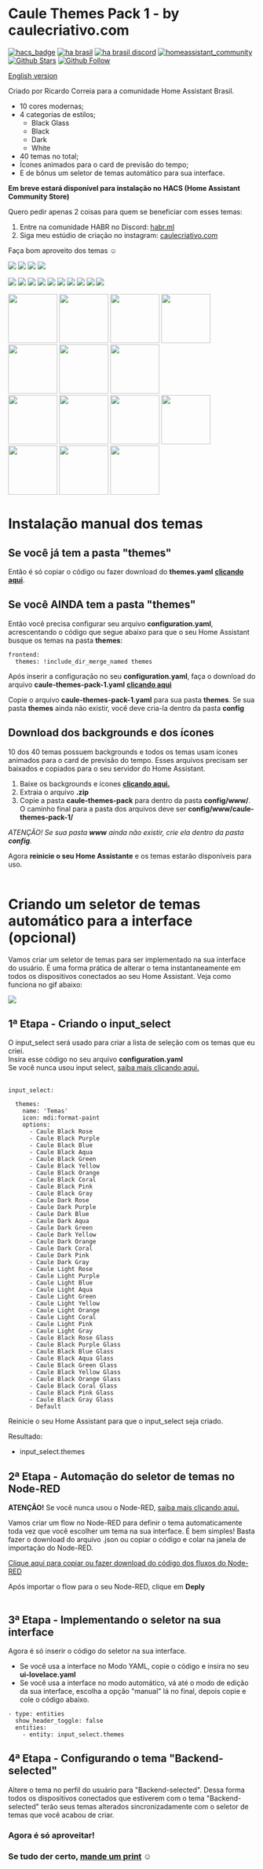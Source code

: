 # Caule Themes Pack 1 - by caulecriativo.com
[![hacs_badge](https://img.shields.io/badge/HACS-Default-orange.svg)](https://github.com/custom-components/hacs)
[![ha brasil](https://img.shields.io/static/v1?label=HA%20Brasil&message=forum&color=green)](https://forum.homeassistantbrasil.com.br/t/themes-pack-2-0-by-caulecriativo-com/1422)
[![ha brasil discord](https://img.shields.io/static/v1?label=HA%20Brasil&message=discord&color=blueviolet)](http://habr.ml)
[![homeassistant_community](https://img.shields.io/badge/HA%20community-forum-brightgreen)](https://community.home-assistant.io/t/themes-pack-2-0-by-caulecriativo-com/209436)
[![Github Stars](https://img.shields.io/github/stars/orickcorreia/caule-themes-pack-1?logo=github&style=social)](https://github.com/orickcorreia/caule-themes-pack-1)
[![Github Follow](https://img.shields.io/github/followers/orickcorreia?logo=github&style=social)](https://github.com/orickcorreia)






[English version](README.md)

Criado por Ricardo Correia para a comunidade Home Assistant Brasil.
* 10 cores modernas;
* 4 categorias de estilos;
  - Black Glass
  - Black
  - Dark
  - White
* 40 temas no total;
* Ícones animados para o card de previsão do tempo;
* E de bônus um seletor de temas automático para sua interface.

**Em breve estará disponível para instalação no HACS (Home Assistant Community Store)**

Quero pedir apenas 2 coisas para quem se beneficiar com esses temas:

1) Entre na comunidade HABR no Discord: [habr.ml](http://habr.ml)
2) Siga meu estúdio de criação no instagram: [caulecriativo.com](http://caulecriativo.com)

Faça bom aproveito dos temas ☺️


![](images/pack1.png)
![](images/pack2.png)
![](images/pack3.png)
![](images/pack4.png)



![](images/01-rose.png)
![](images/02-purple.png)
![](images/03-blue.png)
![](images/04-aqua.png)
![](images/05-green.png)
![](images/06-yellow.png)
![](images/07-orange.png)
![](images/08-coral.png)
![](images/09-pink.png)
![](images/10-gray.png)


<div>
<img src="themes/clear-night.svg" width="100px">
<img src="themes/sunny.svg" width="100px">
<img src="themes/cloudy.svg" width="100px">
<img src="themes/fog.svg" width="100px">
<img src="themes/hail.svg" width="100px">
<img src="themes/lightning-rainy.svg" width="100px">
<img src="themes/lightning.svg" width="100px"><br>
<img src="themes/partlycloudy.svg" width="100px">
<img src="themes/pouring.svg" width="100px">
<img src="themes/rainy.svg" width="100px">
<img src="themes/windy-variant.svg" width="100px">
<img src="themes/windy.svg" width="100px">
<img src="themes/snowy.svg" width="100px">
<img src="themes/snowy-rainy.svg" width="100px">
</div>


# Instalação manual dos temas

## Se você já tem a pasta "themes"

Então é só copiar o código ou fazer download do **themes.yaml** [**clicando aqui**](https://raw.githubusercontent.com/orickcorreia/caule-themes-pack-1/master/src/caule-themes-pack-1.yaml).


## Se você AINDA tem a pasta "themes"

Então você precisa configurar seu arquivo **configuration.yaml**, acrescentando o código que segue abaixo para que o seu Home Assistant busque os temas na pasta **themes**:


```
frontend:
  themes: !include_dir_merge_named themes
```

Após inserir a configuração no seu **configuration.yaml**, faça o download do arquivo **caule-themes-pack-1.yaml** [**clicando aqui**](https://raw.githubusercontent.com/orickcorreia/caule-themes-pack-1/master/src/caule-themes-pack-1.yaml)

Copie o arquivo **caule-themes-pack-1.yaml** para sua pasta **themes**. Se sua pasta **themes** ainda não existir, você deve cria-la dentro da pasta **config**


## Download dos backgrounds e dos ícones
10 dos 40 temas possuem backgrounds e todos os temas usam ícones animados para o card de previsão do tempo. Esses arquivos precisam ser baixados e copiados para o seu servidor do Home Assistant.

1. Baixe os backgrounds e ícones [**clicando aqui.**](https://github.com/orickcorreia/caule-themes-pack-1/raw/master/src/background-icons.zip) 
2. Extraia o arquivo **.zip**
3. Copie a pasta **caule-themes-pack** para dentro da pasta **config/www/**. O caminho final para a pasta dos arquivos deve ser **config/www/caule-themes-pack-1/**

*ATENÇÃO! Se sua pasta **www** ainda não existir, crie ela dentro da pasta **config**.*

Agora **reinicie o seu Home Assistante** e os temas estarão disponíveis para uso.
<br><br>


# Criando um seletor de temas automático para a interface (opcional)
Vamos criar um seletor de temas para ser implementado na sua interface do usuário. É uma forma prática de alterar o tema instantaneamente em todos os dispositivos conectados ao seu Home Assistant. Veja como funciona no gif abaixo:


![](https://github.com/orickcorreia/ha-themes-pack-2.0/blob/master/images/seletor.gif)

## 1ª Etapa - Criando o input_select
O input_select será usado para criar a lista de seleção com os temas que eu criei.<br>
Insira esse código no seu arquivo **configuration.yaml**<br>
Se você nunca usou input select, [saiba mais clicando aqui.](https://www.home-assistant.io/integrations/input_select)<br><br>
```
input_select:

  themes:
    name: 'Temas'
    icon: mdi:format-paint
    options:
      - Caule Black Rose
      - Caule Black Purple
      - Caule Black Blue 
      - Caule Black Aqua
      - Caule Black Green
      - Caule Black Yellow
      - Caule Black Orange
      - Caule Black Coral
      - Caule Black Pink
      - Caule Black Gray
      - Caule Dark Rose
      - Caule Dark Purple
      - Caule Dark Blue 
      - Caule Dark Aqua
      - Caule Dark Green
      - Caule Dark Yellow
      - Caule Dark Orange
      - Caule Dark Coral
      - Caule Dark Pink
      - Caule Dark Gray
      - Caule Light Rose
      - Caule Light Purple
      - Caule Light Blue 
      - Caule Light Aqua
      - Caule Light Green
      - Caule Light Yellow
      - Caule Light Orange
      - Caule Light Coral
      - Caule Light Pink
      - Caule Light Gray
      - Caule Black Rose Glass
      - Caule Black Purple Glass
      - Caule Black Blue Glass 
      - Caule Black Aqua Glass
      - Caule Black Green Glass
      - Caule Black Yellow Glass
      - Caule Black Orange Glass
      - Caule Black Coral Glass
      - Caule Black Pink Glass
      - Caule Black Gray Glass      
      - Default
```
Reinicie o seu Home Assistant para que o input_select seja criado.


Resultado:
* input_select.themes



## 2ª Etapa - Automação do seletor de temas no Node-RED

**ATENÇÃO!** Se você nunca usou o Node-RED, [saiba mais clicando aqui.](https://github.com/hassio-addons/addon-node-red)


Vamos criar um flow no Node-RED para definir o tema automaticamente toda vez que você escolher um tema na sua interface. É bem simples! Basta fazer o download do arquivo .json ou copiar o código e colar na janela de importação do Node-RED.

[Clique aqui para copiar ou fazer download do código dos fluxos do Node-RED](https://raw.githubusercontent.com/orickcorreia/ha-themes-pack-2.0/master/src/seletor_theme_nodered.json)


Após importar o flow para o seu Node-RED, clique em **Deply**<br><br>

## 3ª Etapa - Implementando o seletor na sua interface

Agora é só inserir o código do seletor na sua interface.
* Se você usa a interface no Modo YAML, copie o código e insira no seu **ui-lovelace.yaml**
* Se você usa a interface no modo automático, vá até o modo de edição da sua interface, escolha a opção "manual" lá no final, depois copie e cole o código abaixo.

``` 
- type: entities
  show_header_toggle: false
  entities:
    - entity: input_select.themes

``` 

## 4ª Etapa - Configurando o tema "Backend-selected"

Altere o tema no perfil do usuário para "Backend-selected". Dessa forma todos os dispositivos conectados que estiverem com o tema "Backend-selected" terão seus temas alterados sincronizadamente com o seletor de temas que você acabou de criar.



### Agora é só aproveitar!
### Se tudo der certo, [mande um print](http://api.whatsapp.com/send?phone=5565999593909) ☺️
